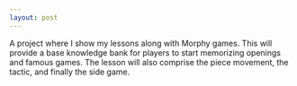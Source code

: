 ```yaml
---
layout: post
---
```


A project where I show my lessons along with Morphy games. This will provide a base knowledge bank for players to start memorizing openings and famous games. The lesson will also comprise the piece movement, the tactic, and finally the side game.